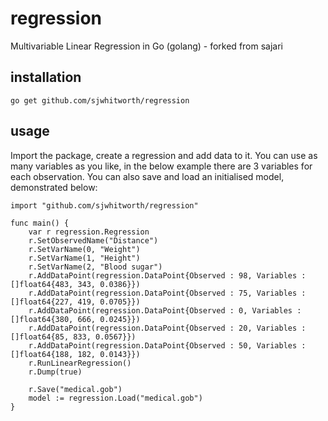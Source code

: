 regression 
=======

Multivariable Linear Regression in Go (golang) - forked from sajari

installation
------------

    go get github.com/sjwhitworth/regression

usage
-----

Import the package, create a regression and add data to it. You can use as many variables as you like, in the below example there are 3 variables for each observation. You can also save and load an initialised model, demonstrated below:

    import "github.com/sjwhitworth/regression"

    func main() {
        var r regression.Regression
        r.SetObservedName("Distance")
        r.SetVarName(0, "Weight")
        r.SetVarName(1, "Height")
        r.SetVarName(2, "Blood sugar")
        r.AddDataPoint(regression.DataPoint{Observed : 98, Variables : []float64{483, 343, 0.0386}})
        r.AddDataPoint(regression.DataPoint{Observed : 75, Variables : []float64{227, 419, 0.0705}})
        r.AddDataPoint(regression.DataPoint{Observed : 0, Variables : []float64{380, 666, 0.0245}})
        r.AddDataPoint(regression.DataPoint{Observed : 20, Variables : []float64{85, 833, 0.0567}})
        r.AddDataPoint(regression.DataPoint{Observed : 50, Variables : []float64{188, 182, 0.0143}})
        r.RunLinearRegression()
        r.Dump(true)

        r.Save("medical.gob")
        model := regression.Load("medical.gob")
    }

